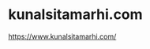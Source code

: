 # kunalsitamarhi.com
https://www.kunalsitamarhi.com/
<HTML>
<head>
<main=google-site-verification=-WY1Vakq7YHestFbdCd7oj1iD5Q54It-h7BfXhIfisw
</head>
</HTML>
